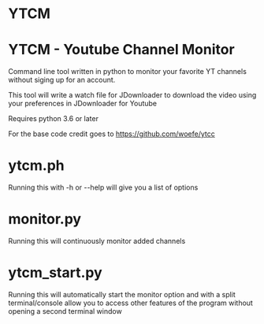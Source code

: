 # YTCM
# YTCM - Youtube Channel Monitor

Command line tool written in python to monitor your favorite YT channels without siging up for an account.

This tool will write a watch file for JDownloader to download the video using your preferences in JDownloader for Youtube

Requires python 3.6 or later


For the base code credit goes to https://github.com/woefe/ytcc


# ytcm.ph
Running this with -h or --help will give you a list of options

# monitor.py
Running this will continuously monitor added channels

# ytcm_start.py
Running this will automatically start the monitor option and with a split terminal/console allow you to access other features of the program without opening a second terminal window